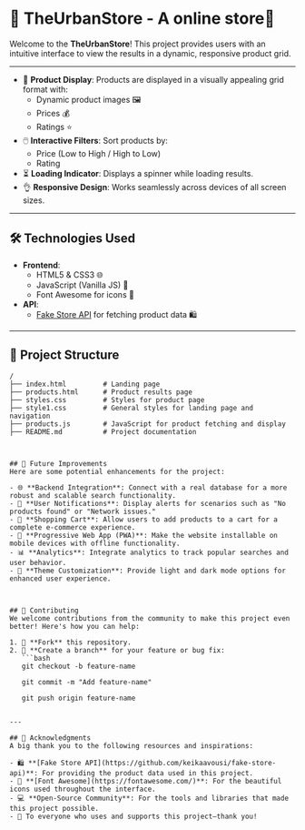 # 🎉 TheUrbanStore - A online store🎉

Welcome to the **TheUrbanStore**! This project provides users with an intuitive interface to view the results in a dynamic, responsive product grid.

---

- 🌟 **Product Display**: Products are displayed in a visually appealing grid format with:
  - Dynamic product images 🖼️
  - Prices 💰
  - Ratings ⭐
- 🖱️ **Interactive Filters**: Sort products by:
  - Price (Low to High / High to Low)
  - Rating
- ⏳ **Loading Indicator**: Displays a spinner while loading results.
- 👌 **Responsive Design**: Works seamlessly across devices of all screen sizes.

---

## 🛠️ Technologies Used
- **Frontend**:
  - HTML5 & CSS3 🌐
  - JavaScript (Vanilla JS) 📜
  - Font Awesome for icons 🎨
- **API**:
  - [Fake Store API](https://github.com/keikaavousi/fake-store-api) for fetching product data 🛍️

---

## 📂 Project Structure
```plaintext
/
├── index.html         # Landing page
├── products.html      # Product results page
├── styles.css         # Styles for product page
├── style1.css         # General styles for landing page and navigation
├── products.js        # JavaScript for product fetching and display
├── README.md          # Project documentation



## 🌟 Future Improvements
Here are some potential enhancements for the project:

- 🌐 **Backend Integration**: Connect with a real database for a more robust and scalable search functionality.
- 🔔 **User Notifications**: Display alerts for scenarios such as "No products found" or "Network issues."
- 🛒 **Shopping Cart**: Allow users to add products to a cart for a complete e-commerce experience.
- 📱 **Progressive Web App (PWA)**: Make the website installable on mobile devices with offline functionality.
- 📊 **Analytics**: Integrate analytics to track popular searches and user behavior.
- 🎨 **Theme Customization**: Provide light and dark mode options for enhanced user experience.



## 🤝 Contributing
We welcome contributions from the community to make this project even better! Here's how you can help:

1. 🍴 **Fork** this repository.
2. 🚀 **Create a branch** for your feature or bug fix:
   ```bash
   git checkout -b feature-name

   git commit -m "Add feature-name"

   git push origin feature-name


---

## 🙌 Acknowledgments
A big thank you to the following resources and inspirations:

- 🛍️ **[Fake Store API](https://github.com/keikaavousi/fake-store-api)**: For providing the product data used in this project.
- 🎨 **[Font Awesome](https://fontawesome.com/)**: For the beautiful icons used throughout the interface.
- 💻 **Open-Source Community**: For the tools and libraries that made this project possible.
- 🙏 To everyone who uses and supports this project—thank you!
